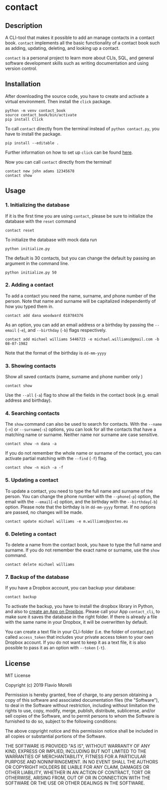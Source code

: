 # contact

## Description

A CLI-tool that makes it possible to add an manage contacts in a contact book. `contact` implements all the basic functionality of a contact book such as adding, updating, deleting, and looking up a contact. 

`contact` is a personal project to learn more about CLIs, SQL, and general software development skills such as writing documentation and using version control. 

## Installation

After downloading the source code, you have to create and activate a virtual environment. Then install the `click` package.  

``` 
python -m venv contact_book
source contact_book/bin/activate
pip install Click
```

To call `contact` directly from the terminal instead of `python contact.py`, you have to install the package. 
```
pip install --editable .
```
Further information on how to set up `click` can be found [here](https://click.palletsprojects.com/en/7.x/setuptools/).

Now you can call `contact` directly from the terminal!
```
contact new john adams 12345678
contact show
```

## Usage

### 1. Initializing the database
If it is the first time you are using `contact`, please be sure to initialize the database with the `reset` command
```
contact reset
```
To initialize the database with mock data run
```
python initialize.py
```

The default is 30 contacts, but you can change the default by passing an argument in the command line. 
```
python initialize.py 50
```

### 2. Adding a contact

To add a contact you need the name, surname, and phone number of the person. Note that name and surname will be capitalized independently of how you typed them in.  
```
contact add dana woodward 018784376
```
As an option, you can add an email address or a birthday by passing the `--email` (`-e`), and `--birthday` (`-b`) flags respectively. 

```
contact add michael williams 5446723 -e michael.williams@gmail.com -b 08-07-1982
```
Note that the format of the birthday is `dd-mm-yyyy`

### 3. Showing contacts
Show all saved contacts (name, surname and phone number only )
```
contact show
```
Use the `--all` (`-a`) flag to show all the fields in the contact book (e.g. email address and birthday).

### 4. Searching contacts
The `show` command can also be used to search for contacts. With the `--name` (`-n`) or `--surname`(`-s`) options, you can look for all the contacts that have a matching name or surname. Neither name nor surname are case sensitive.
```
contact show -n dana -a 
```

If you do not remember the whole name or surname of the contact, you can activate partial matching with the `--find` (`-f`) flag. 
```
contact show -n mich -a -f
```

### 5. Updating a contact
To update a contact, you need to type the full name and surname of the person. You can change the phone number with the `--phone`(`-p`) option, the email with the `--email`(`-e`) option, and the birthday with the `--birthday`(`-b`) option. Please note that the birthday is in `dd-mm-yyyy` format. If no options are passed, no changes will be made.
```
contact update michael williams -e m.williams@posteo.eu
```

### 6. Deleting a contact
To delete a name from the contact book, you have to type the full name and surname. If you do not remember the exact name or surname, use the `show` command. 
```
contact delete michael williams
``` 

### 7. Backup of the database
If you have a Dropbox account, you can backup your database:
```
contact backup
```
To activate the backup, you have to install the dropbox library in Python, and also to [create an App on Dropbox](https://www.dropbox.com/developers/documentation/python#tutorial). Please call your App `contact_cli`, to make sure it saves the database in the right folder. If there is already a file with the same name in your Dropbox, it will be overwritten by default.

You can create a text file in your CLI-folder (i.e. the folder of contact.py) called `access_token` that includes your private access token to your own Dropbox account. If you do not want to keep it as a text file, it is also possible to pass it as an option with `--token` (`-t`). 

## License

MIT License

Copyright (c) 2019 Flavio Morelli

Permission is hereby granted, free of charge, to any person obtaining a copy
of this software and associated documentation files (the "Software"), to deal
in the Software without restriction, including without limitation the rights
to use, copy, modify, merge, publish, distribute, sublicense, and/or sell
copies of the Software, and to permit persons to whom the Software is
furnished to do so, subject to the following conditions:

The above copyright notice and this permission notice shall be included in all
copies or substantial portions of the Software.

THE SOFTWARE IS PROVIDED "AS IS", WITHOUT WARRANTY OF ANY KIND, EXPRESS OR
IMPLIED, INCLUDING BUT NOT LIMITED TO THE WARRANTIES OF MERCHANTABILITY,
FITNESS FOR A PARTICULAR PURPOSE AND NONINFRINGEMENT. IN NO EVENT SHALL THE
AUTHORS OR COPYRIGHT HOLDERS BE LIABLE FOR ANY CLAIM, DAMAGES OR OTHER
LIABILITY, WHETHER IN AN ACTION OF CONTRACT, TORT OR OTHERWISE, ARISING FROM,
OUT OF OR IN CONNECTION WITH THE SOFTWARE OR THE USE OR OTHER DEALINGS IN THE
SOFTWARE.


